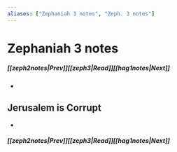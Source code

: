 ```yaml
---
aliases: ["Zephaniah 3 notes", "Zeph. 3 notes"]
---
```

# Zephaniah 3 notes
##### <span class=arrow-left></span>[[zeph2notes|Prev]]<span class=navigation-separator></span>[[zeph3|Read]]<span class=navigation-separator></span>[[hag1notes|Next]]<span class=arrow-right></span>
- 
## Jerusalem is Corrupt
- 
##### <span class=arrow-left></span>[[zeph2notes|Prev]]<span class=navigation-separator></span>[[zeph3|Read]]<span class=navigation-separator></span>[[hag1notes|Next]]<span class=arrow-right></span>